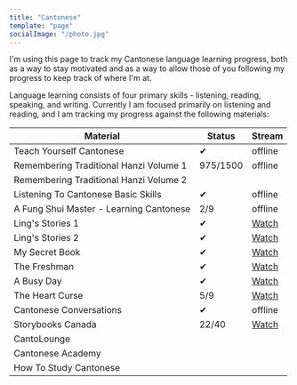 ```yaml
---
title: "Cantonese"
template: "page"
socialImage: "/photo.jpg"
---
```


I'm using this page to track my Cantonese language learning progress, both as a
way to stay motivated and as a way to allow those of you following my progress
to keep track of where I'm at.

Language learning consists of four primary skills - listening, reading,
speaking, and writing. Currently I am focused primarily on listening and
reading, and I am tracking my progress against the following materials:

| Material                                | Status   | Stream                                                                            |
| --------------------------------------- | -------- | --------------------------------------------------------------------------------- |
| Teach Yourself Cantonese                | ✔        | offline                                                                           |
| Remembering Traditional Hanzi Volume 1  | 975/1500 | offline                                                                           |
| Remembering Traditional Hanzi Volume 2  |          |                                                                                   |
| Listening To Cantonese Basic Skills     | ✔        | offline                                                                           |
| A Fung Shui Master - Learning Cantonese | 2/9      | offline                                                                           |
| Ling's Stories 1                        | ✔        | [Watch](https://www.youtube.com/playlist?list=PLdKI7wP0iFBiNkeEC518KDKtzNfMmuiwF) |
| Ling's Stories 2                        | ✔        | [Watch](https://www.youtube.com/playlist?list=PLdKI7wP0iFBjydNmSx3Q12iUxbSbJziMm) |
| My Secret Book                          | ✔        | [Watch](https://www.youtube.com/playlist?list=PLdKI7wP0iFBh-pVdWreHO01vE3Grljjgi) |
| The Freshman                            | ✔        | [Watch](https://www.youtube.com/playlist?list=PLdKI7wP0iFBj_MX8bYiLqd5Xc9mhcQtXA) |
| A Busy Day                              | ✔        | [Watch](https://www.youtube.com/playlist?list=PLdKI7wP0iFBjU5qm_KwaKi5hyLGZ6sqg9) |
| The Heart Curse                         | 5/9      | [Watch](https://www.youtube.com/playlist?list=PLdKI7wP0iFBgcQJvIy0v_xSHkvcqorni2) |
| Cantonese Conversations                 | ✔        | offline                                                                           |
| Storybooks Canada                       | 22/40    | [Watch](https://www.youtube.com/playlist?list=PLdKI7wP0iFBgtdZhez9pCT_4FxGPQlff7) |
| CantoLounge                             |          |                                                                                   |
| Cantonese Academy                       |          |                                                                                   |
| How To Study Cantonese                  |          |                                                                                   |
